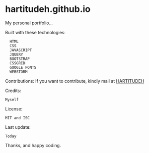 # hartitudeh.github.io
My personal portfolio...

Built with these technologies:
    
      HTML
      CSS
      JAVASCRIPT
      JQUERY
      BOOTSTRAP
      CSSGRID
      GOOGLE FONTS
      WEBSTORM

Contributions:
    If you want to contribute, kindly mail at <a href='mailto:adeyemipelumi111@gmail.com'> HARTITUDEH </a>
 
Credits: 

    Myself
    
 License: 
 
    MIT and ISC
    
Last update:

    Today

Thanks, and happy coding.
